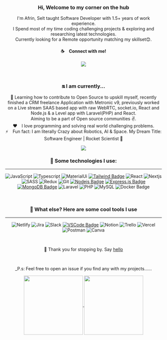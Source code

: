 <div align="center">

<div style="text-align:center">
<h3>Hi, Welcome to my corner on the hub </h3> 

I'm Afrin, Selt taught Software Developer with 1.5+ years of work experience. <br> I Spend most of my time coding challenging projects & exploring and researching latest technologies. <br>Currently looking for a Remote opportunity matching my skillset😊.

<p align="center">
  
#### :coffee:&emsp;Connect with me! <br>
<a href="https://twitter.com/afrinxnahar" target="_blank"><img src="https://img.shields.io/twitter/url?url=https%3A%2F%2Fwww.x.com&style=social"/> </a>
</p> 
<br>
<h3> 🔛 I am currently... </h3>

 📖 Learning how to contribute to Open Source to upskill myself, recently finished a CRM freelance Application with Metronic v9, previously worked on a Live stream SAAS based app with raw WebRTC, socket.io, React and Node.js & a Level app with Laravel(PHP) and React.
 <br> Aiming to be a part of Open source communities ✌.<br> 
:hearts:&emsp;I love programming and solving real world challenging problems. <br/>
⚡&emsp;Fun fact: I am literally Crazy about Robotics, AI & Space. My Dream Title: Software Engineer | Rocket Scientist 🚀
<br>

<!-- [![](https://visitcount.itsvg.in/api?id=afrinxnahar&label=Profile%20Views&color=1&icon=0&pretty=false)](https://visitcount.itsvg.in) -->
![](https://komarev.com/ghpvc/?username=afrinxnahar&style=flat-square&label=PROFILE+VIEWS&color=brightgreen&style=for-the-badge)

<h3> 🛬 Some technologies I use: </h3>

* * *

![JavaScript](https://img.shields.io/badge/JavaScript-323330?style=for-the-badge&logo=javascript&logoColor=F7DF1E)
![Typescript](https://img.shields.io/badge/TypeScript-007ACC?style=for-the-badge&logo=typescript&logoColor=white)
![MaterialUi](https://img.shields.io/badge/Material-UI-3776AB?style=for-the-badge&logo=material-ui&logoColor=white)
[![Tailwind Badge](https://img.shields.io/badge/Tailwind%20CSS-092749?style=for-the-badge&logo=tailwindcss&logoColor=06B6D4&labelColor=000000)](#)
![React](https://img.shields.io/badge/React-20232A?style=for-the-badge&logo=react&logoColor=61DAFB)
![Nextjs](https://img.shields.io/badge/-nextjs-black?style=for-the-badge&logo=nextjs&logoColor=white)
![SASS](https://img.shields.io/badge/Sass-CC6699?style=for-the-badge&logo=sass&logoColor=white)
![Redux](https://img.shields.io/badge/Redux-593D88?style=for-the-badge&logo=redux&logoColor=white)
![Git](https://img.shields.io/badge/Git-F05032?style=for-the-badge&logo=git&logoColor=white)
[![Nodejs Badge](https://img.shields.io/badge/-Nodejs-3C873A?style=for-the-badge&labelColor=black&logo=node.js&logoColor=3C873A)](#) 
[![Express.js Badge](https://img.shields.io/badge/Express.js-000000?style=for-the-badge&logo=express&logoColor=white)](#)
[![MongoDB Badge](https://img.shields.io/badge/MongoDB-4EA94B?style=for-the-badge&logo=mongodb&logoColor=white)](#)
![Laravel](https://img.shields.io/badge/laravel-%23FF2D20.svg?style=for-the-badge&logo=laravel&logoColor=white)
![PHP](https://img.shields.io/badge/php-%23777BB4.svg?style=for-the-badge&logo=php&logoColor=white)
![MySQL](https://img.shields.io/badge/mysql-4479A1.svg?style=for-the-badge&logo=mysql&logoColor=white)
![Docker Badge](https://img.shields.io/badge/Docker-0db7ed?style=for-the-badge&logo=docker&logoColor=white)

<br>

<h3> 🐳 What else? Here are some cool tools I use </h3>

* * *

![Netlify](https://img.shields.io/badge/-netlify-red?style=for-the-badge&logo=netlify&logoColor=white)
![Jira](https://img.shields.io/badge/-jira-blue?style=for-the-badge&logo=jira&logoColor=white)
![Slack](https://img.shields.io/badge/-slack-white?style=for-the-badge&logo=slack&logoColor=white)
[![VSCode Badge](https://img.shields.io/badge/Visual_Studio-5C2D91?style=for-the-badge&logo=visual%20studio&logoColor=white)](#)
![Notion](https://img.shields.io/badge/Notion-000000?style=for-the-badge&logo=notion&logoColor=white)
![Trello](https://img.shields.io/badge/Trello-0052CC?style=for-the-badge&logo=trello&logoColor=white)
![Vercel](https://img.shields.io/badge/Vercel-000000?style=for-the-badge&logo=vercel&logoColor=white)
![Postman](https://img.shields.io/badge/Postman-FF6C37?style=for-the-badge&logo=Postman&logoColor=white)
![Canva](https://img.shields.io/badge/Canva-%2300C4CC.svg?&style=for-the-badge&logo=Canva&logoColor=white)

<br>

👐 Thank you for stopping by. Say [hello](https://twitter.com/afrinxnahar)
 
 <br>

_P.s: Feel free to open an issue if you find any with my projects......


<a href="https://github.com/afrinxnahar/github-readme-stats">
  <img align="center" src="https://github-readme-stats.vercel.app/api/top-langs/?username=afrinxnahar&layout=compact&theme=merko" height='190'/>
</a>
<a href="https://github.com/afrinxnahar/convoychat">
  <img align="center" src="https://github-readme-stats.vercel.app/api?username=afrinxnahar&show_icons=true&theme=merko" height='190'/>
</a>

</div>
